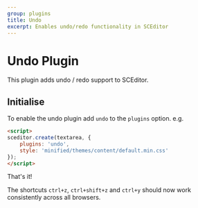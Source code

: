 ```yaml
---
group: plugins
title: Undo
excerpt: Enables undo/redo functionality in SCEditor
---
```


# Undo Plugin <a id="undo"></a>

This plugin adds undo / redo support to SCEditor.


## Initialise <a id="initialise"></a>

To enable the undo plugin add `undo` to the `plugins` option. e.g.

```html
<script>
sceditor.create(textarea, {
	plugins: 'undo',
	style: 'minified/themes/content/default.min.css'
});
</script>
```

That's it!

The shortcuts `ctrl+z`, `ctrl+shift+z` and `ctrl+y` should now work consistently
across all browsers.
